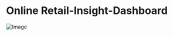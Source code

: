 # Online Retail-Insight-Dashboard

![Image](https://github.com/user-attachments/assets/7d1a211f-8174-4ce0-aa68-6699b111f399)
